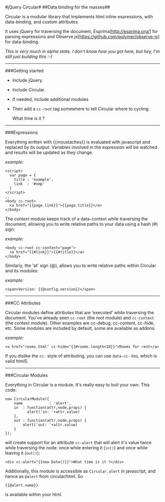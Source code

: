 #jQuery Circular#
##Data binding for the masses##

Circular is a modular library that implements html inline expressions, with data-binding, and custom attributes.

It uses jQuery for traversing the document, Esprima[http://esprima.org/] for parsing expressions and Observe.js[https://github.com/polymer/observe-js] 
for data-binding.

*This is very much in alpha state. I don't know how you got here, but hey, I'm still just building this :-)*

----

###Getting started

- Include jQuery. 
- Include Circular. 
- If needed, include additional modules 
- Then add a `cc-root` tag somewhere to tell Circular where to cycling:

	<html>
		<head>
			<script src="http://code.jquery.com/jquery-1.11.3.min.js"></script>
			<script src="Circular.min.js"></script>
			<script src="circular.alert.js"></script>
		</head>
		<body cc-root>
			<div cc-alert="{{new Date()}}">What time is it ?</div> 
		</body>
	</html>

----

###Expressions

Everything written with {{moustaches}} is evaluated with javascript and replaced by its output. 
Variables involved in the expression will be watched and results will be updated as they change.

*example:* 

    <script>
      var page = { 
        title : 'example',
        link  : '#xmp'
      }
    </script>
    ..
    <body cc-root>
      <a href="{{page.link}}">{{page.title}}</a>
    </body>
    
The *context* module keeps track of a data-context while traversing the document, 
allowing you to write relative paths to your data using a hash (#) sign:

*example:* 

    <body cc-root cc-context="page">
      <a href="{{#link}}">{{#title}}</a>
    </body>

Similarly, the 'at' sign (@), allows you to write relative paths within Circular 
and its modules:

*example:* 

    <span>Version: {{@config.version}}</span>
    
----

###CC Attributes

Circular modules define attributes that are 'executed' while traversing the 
document. You've already seen `cc-root` (the root module) and `cc-context` (the
context module). Other examples are cc-debug, cc-content, cc-hide, etc. Some
modules are included by default, some are available as addons.

*example:* 

	<a href="rooms.html" cc-hide="{{#rooms.length<10}}">Rooms for rent</a>

If you dislike the `cc-` style of attributing, you can use `data-cc-` too, which
is valid html5.

----

###Circular Modules

Everything in Circular is a module. It's really easy to boil your
own. This code:

	new CircularModule({
		name			: 'alert',
	  	in	: function(attr,node,props) {
			  alert('in: '+attr.value)
		},
	  	out	: function(attr,node,props) {
	  		alert('out: '+attr.value)
	  	}	
  	});

will create support for an attribute `cc-alert` that will alert it's
value twice while traversing the node: once while entering it (`in()`)
and once while leaving it (`out()`):

	<div cc-alert="{{new Date()}}">What time is it ?</div> 

Additionally, this module is accessible as `Circular.alert` in javascript,
and hence as `@alert` from circular/html. So

	{{@alert.name}}
	
is available within your html.
